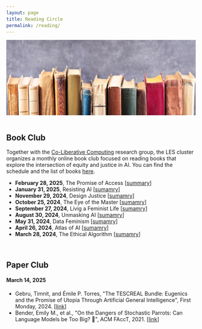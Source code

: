 ```yaml
---
layout: page
title: Reading Circle
permalink: /reading/
---
```

<center><img src="/images/reading.png" width="1000" height="200" align="center"></center>

<br>

## Book Club
Together with the [Co-Liberative Computing](https://co-liberative-computing.github.io) research group, the LES cluster organizes a monthly online book club focused on reading books that explore the intersection of equity and justice in AI. You can find the schedule and the list of books [here](https://co-liberative-computing.github.io/books/).

* **February 28, 2025**, The Promise of Access [[summary](https://co-liberative-computing.github.io/summary/summary_the_promise_of_access/)]
* **January 31, 2025**, Resisting AI [[sumamry](https://co-liberative-computing.github.io/summary/summary_resisting_ai/)]
* **November 29, 2024**, Design Justice [[sumamry](https://co-liberative-computing.github.io/summary/summary_design_justice/)]
* **October 25, 2024**, The Eye of the Master [[sumamry](https://co-liberative-computing.github.io/summary/summary_the_eye_of_the_master/)]
* **September 27, 2024**, Livig a Feminist Life [[sumamry](https://co-liberative-computing.github.io/summary/summary_living_a_feminist_life/)]
* **August 30, 2024**, Unmasking AI [[sumamry](https://co-liberative-computing.github.io/summary/summary_unmasking_ai/)]
* **May 31, 2024**, Data Feminism [[sumamry](https://co-liberative-computing.github.io/summary/summary_data_feminism/)]
* **April 26, 2024**, Atlas of AI [[sumamry](https://co-liberative-computing.github.io/summary/summary_atlas_of_ai/)]
* **March 28, 2024**, The Ethical Algorithm [[sumamry](https://co-liberative-computing.github.io/summary/summary_the_ethical_algorithm/)]

<br>

## Paper Club
#### **March 14, 2025**
* Gebru, Timnit, and Émile P. Torres, "The TESCREAL Bundle: Eugenics and the Promise of Utopia Through Artificial General Intelligence", First Monday, 2024. [[link](https://firstmonday.org/ojs/index.php/fm/article/view/13636/11606)]
* Bender, Emily M., et al., "On the Dangers of Stochastic Parrots: Can Language Models be Too Big? 🦜", ACM FAccT, 2021. [[link](https://dl.acm.org/doi/pdf/10.1145/3442188.3445922)]
